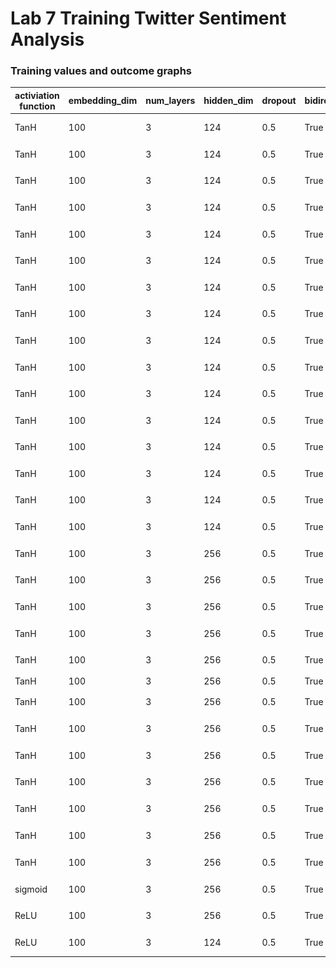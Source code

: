 # Lab 7 Training Twitter Sentiment Analysis

### Training values and outcome graphs

| activiation function | embedding_dim | num_layers | hidden_dim | dropout | bidirectional | epochs | sequence length | batch_size | Adam | image |
| -- | ------------- | ---------- | ---------- | ------- | ------------- | ------ | --------------- | ---------- | ----- | - |
| TanH | 100 | 3 | 124 | 0.5 | True | 8 | 16 | 10 | 3e-4 | ![](graphs/batch10.png) |
| TanH | 100 | 3 | 124 | 0.5 | True | 8 | 16 | 20 | 3e-4 | ![](graphs/batch20.png) |
| TanH | 100 | 3 | 124 | 0.5 | True | 8 | 16 | 40 | 3e-4 | ![](graphs/batch40.png) |
| TanH | 100 | 3 | 124 | 0.5 | True | 8 | 16 | 80 | 3e-4 | ![](graphs/batch80.png) |
| TanH | 100 | 3 | 124 | 0.5 | True | 8 | 16 | 160 | 3e-4 | ![](graphs/batch160.png) |
| TanH | 100 | 3 | 124 | 0.5 | True | 8 | 16 | 320 | 3e-4 | ![](graphs/batch320.png) |
| TanH | 100 | 3 | 124 | 0.5 | True | 8 | 16 | 640 | 3e-4 | ![](graphs/batch640.png) |
| TanH | 100 | 3 | 124 | 0.5 | True | 8 | 16 | 1000 | 3e-4 | ![](graphs/batch1000.png) |
| TanH | 100 | 3 | 124 | 0.5 | True | 8 | 16 | 1280 | 3e-4 | ![](graphs/batch1280.png) |
| TanH | 100 | 3 | 124 | 0.5 | True | 8 | 16 | 2000 | 3e-4 | ![](graphs/batch2000.png) |
| TanH | 100 | 3 | 124 | 0.5 | True | 8 | 16 | 2560 | 3e-4 | ![](graphs/batch2560.png) |
| TanH | 100 | 3 | 124 | 0.5 | True | 8 | 16 | 2560 | 3e-4 | ![](graphs/batch2560.png) |
| TanH | 100 | 3 | 124 | 0.5 | True | 8 | 16 | 2560 | 3e-4 | ![](graphs/batch2560.png) |
| TanH | 100 | 3 | 124 | 0.5 | True | 8 | 16 | 2560 | 3e-4 | ![](graphs/batch2560.png) |
| TanH | 100 | 3 | 124 | 0.5 | True | 8 | 16 | 2560 | 3e-4 | ![](graphs/batch2560.png) |
| TanH | 100 | 3 | 124 | 0.5 | True | 8 | 16 | 2560 | 3e-4 | ![](graphs/batch2560.png) |
| TanH | 100 | 3 | 256 | 0.5 | True | 20 | 16 | 2560 | 3e-4 | ![](graphs/epoch20.png) |
| TanH | 100 | 3 | 256 | 0.5 | True | 40 | 16 | 2560 | 3e-4 | ![](graphs/epoch40.png) |
| TanH | 100 | 3 | 256 | 0.5 | True | 40 | 16 | 2560 | 3e-4 | ![](graphs/seq2.png) |
| TanH | 100 | 3 | 256 | 0.5 | True | 40 | 16 | 2560 | 3e-4 | ![](graphs/seq4.png) |
| TanH | 100 | 3 | 256 | 0.5 | True | 40 | 16 | 2560 | 3e-4 | ![](graphs/seq8.png) |
| TanH | 100 | 3 | 256 | 0.5 | True | 40 | 16 | 2560 | 3e-4 | ![](graphs/seq16.png) |
| TanH | 100 | 3 | 256 | 0.5 | True | 40 | 16 | 2560 | 3e-4 | ![](graphs/seq24.png) |
| TanH | 100 | 3 | 256 | 0.5 | True | 40 | 16 | 2560 | 3e-4 | ![](graphs/seq32.png) |
| TanH | 100 | 3 | 256 | 0.5 | True | 40 | 24 | 2560 | 1e-4 | ![](graphs/2Adam1e-4.png) |
| TanH | 100 | 3 | 256 | 0.5 | True | 40 | 24 | 2560 | 2e-4 | ![](graphs/2Adam2e-4.png) |
| TanH | 100 | 3 | 256 | 0.5 | True | 40 | 24 | 2560 | 5e-4 | ![](graphs/2Adam5e-4.png) |
| TanH | 100 | 3 | 256 | 0.5 | True | 40 | 24 | 2560 | 9e-4 | ![](graphs/2Adam9e-4.png) |
| TanH | 100 | 3 | 256 | 0.5 | True | 40 | 24 | 2560 | 9e-4 | ![](graphs/2Adam9e-4.png) |
| sigmoid | 100 | 3 | 256 | 0.5 | True | 40 | 24 | 2560 | 9e-4 | ![](graphs/sigmoid.png) |
| ReLU | 100 | 3 | 256 | 0.5 | True | 40 | 24 | 2560 | 9e-4 | ![](graphs/ReLU23.png) |
| ReLU | 100 | 3 | 124 | 0.5 | True | 40 | 24 | 2560 | 9e-4 | ![](graphs/ReLU7382.png) |